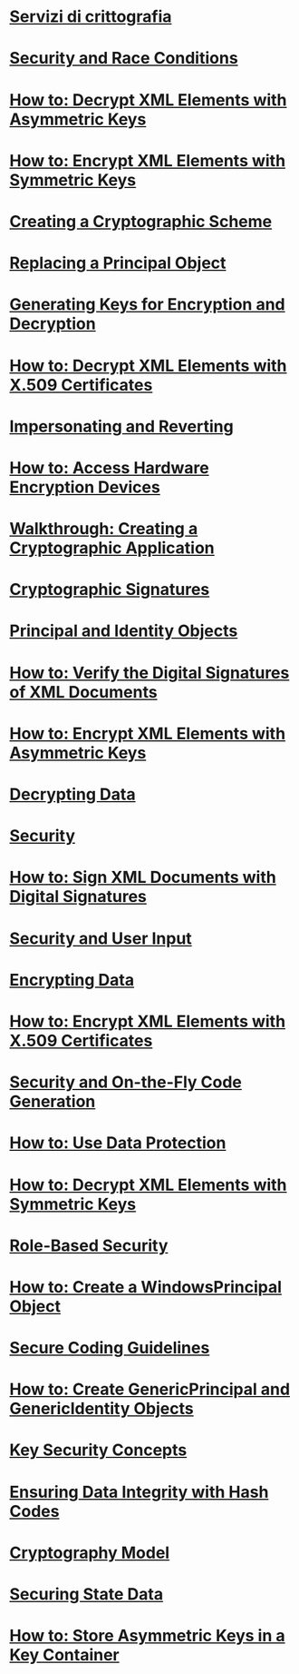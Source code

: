 # [Servizi di crittografia](cryptographic-services.md)
# [Security and Race Conditions](security-and-race-conditions.md)
# [How to: Decrypt XML Elements with Asymmetric Keys](how-to-decrypt-xml-elements-with-asymmetric-keys.md)
# [How to: Encrypt XML Elements with Symmetric Keys](how-to-encrypt-xml-elements-with-symmetric-keys.md)
# [Creating a Cryptographic Scheme](creating-a-cryptographic-scheme.md)
# [Replacing a Principal Object](replacing-a-principal-object.md)
# [Generating Keys for Encryption and Decryption](generating-keys-for-encryption-and-decryption.md)
# [How to: Decrypt XML Elements with X.509 Certificates](how-to-decrypt-xml-elements-with-x-509-certificates.md)
# [Impersonating and Reverting](impersonating-and-reverting.md)
# [How to: Access Hardware Encryption Devices](how-to-access-hardware-encryption-devices.md)
# [Walkthrough: Creating a Cryptographic Application](walkthrough-creating-a-cryptographic-application.md)
# [Cryptographic Signatures](cryptographic-signatures.md)
# [Principal and Identity Objects](principal-and-identity-objects.md)
# [How to: Verify the Digital Signatures of XML Documents](how-to-verify-the-digital-signatures-of-xml-documents.md)
# [How to: Encrypt XML Elements with Asymmetric Keys](how-to-encrypt-xml-elements-with-asymmetric-keys.md)
# [Decrypting Data](decrypting-data.md)
# [Security](index.md)
# [How to: Sign XML Documents with Digital Signatures](how-to-sign-xml-documents-with-digital-signatures.md)
# [Security and User Input](security-and-user-input.md)
# [Encrypting Data](encrypting-data.md)
# [How to: Encrypt XML Elements with X.509 Certificates](how-to-encrypt-xml-elements-with-x-509-certificates.md)
# [Security and On-the-Fly Code Generation](security-and-on-the-fly-code-generation.md)
# [How to: Use Data Protection](how-to-use-data-protection.md)
# [How to: Decrypt XML Elements with Symmetric Keys](how-to-decrypt-xml-elements-with-symmetric-keys.md)
# [Role-Based Security](role-based-security.md)
# [How to: Create a WindowsPrincipal Object](how-to-create-a-windowsprincipal-object.md)
# [Secure Coding Guidelines](secure-coding-guidelines.md)
# [How to: Create GenericPrincipal and GenericIdentity Objects](how-to-create-genericprincipal-and-genericidentity-objects.md)
# [Key Security Concepts](key-security-concepts.md)
# [Ensuring Data Integrity with Hash Codes](ensuring-data-integrity-with-hash-codes.md)
# [Cryptography Model](cryptography-model.md)
# [Securing State Data](securing-state-data.md)
# [How to: Store Asymmetric Keys in a Key Container](how-to-store-asymmetric-keys-in-a-key-container.md)
